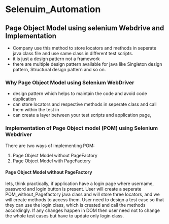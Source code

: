 # Selenuim_Automation

## Page Object Model using selenium Webdrive and Implementation
 - Company use this method to store locators and methods in seperate java class file and use same class in different test scripts. 
 - it is just a design pattern not a framework
 - there are multiple design pattern available for java like Singleton design pattern, Structural design pattern and so on.

### Why Page Object Model using Selenium WebDriver
 - design pattern which helps to maintain the code and avoid code duplication
 - can store locators and respective methods in seperate class and call them within the test in
 - can create a layer between your test scripts and application page, 

### Implementation of Page Object model (POM) using Selenium Webdriver
 There are two ways of implementing POM:
 1. Page Object Model without PageFactory
 2. Page Object Model with PageFactory

#### Page Object Model without PageFactory
lets, think practically, if application have a login page where username, password and login button is present. User will create a seperate POM_without_Pagefactory 
java class and will store three locators, and we will create methods to access them. User need to design a test case so that they can use the login class, which is created
and call the methods accordingly. If any changes happen in DOM then user need not to change the whole test cases but have to update only login class. 

